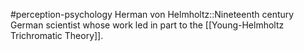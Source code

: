 #perception-psychology 
Herman von Helmholtz::Nineteenth century German scientist whose work led in part to the [[Young-Helmholtz Trichromatic Theory]].
<!--SR:!2024-02-03,1,230-->